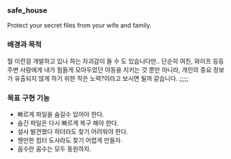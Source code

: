### safe_house
Protect your secret files from your wife and family.


### 배경과 목적
뭘 이런걸 개발하고 있나 하는 자괴감이 들 수 도 있습니다만..
단순히 여친, 와이프 등등 주변 사람에게 내가 힘들게 모아두었던 야동을 지키는 것 뿐만 아니라, 개인의 중요 정보가 유출되지 않게 하기 위한 작은 노력?이라고 보시면 될꺼 같습니다. ;;;;; 


### 목표 구현 기능
* 빠르게 파일을 숨길수 있어야 한다.
* 숨긴 파일은 다시 빠르게 복구 해야 한다.
* 설사 발견했다 하더라도 찾기 어려워야 한다.
* 웬만한 컴터 도사라도 찾기 어렵게 만들자.
* 꼼수란 꼼수는 모두 동원하자.